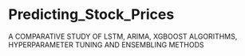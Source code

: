 # Predicting_Stock_Prices
A COMPARATIVE STUDY OF LSTM, ARIMA, XGBOOST ALGORITHMS, HYPERPARAMETER TUNING AND ENSEMBLING METHODS
